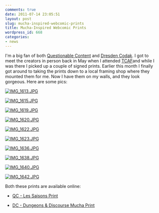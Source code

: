 ```yaml
---
comments: true
date: 2011-07-14 23:05:51
layout: post
slug: mucha-inspired-webcomic-prints
title: Mucha-Inspired Webcomic Prints
wordpress_id: 668
categories:
- news
---
```


I'm a big fan of both [Questionable Content](http://www.questionablecontent.net/) and [Dresden Codak](http://dresdencodak.com/). I got to meet the creators in person back in May when I attended [TCAF](http://torontocomics.com/)and while I was there I picked up a couple of signed prints. Earlier this month I finally got around to taking the prints down to a local framing shop where they mounted them for me. Now I have them on my walls, and they look gorgeous. Here are some pics:








[![IMG_1613.JPG](http://lh3.ggpht.com/-BG6jKcZNWfA/Th-NSOWPPHI/AAAAAAAABlk/XuGq1J87kCE/IMG_1613.JPG?imgmax=160)](https://picasaweb.google.com/114350577842333763742/MuchaInspiredPrints#5629373403464940658)











[![IMG_1615.JPG](http://lh5.ggpht.com/-0dVp_MEbUjs/Th-NXSEcUGI/AAAAAAAABlo/j27VvPA1Byk/IMG_1615.JPG?imgmax=160)](https://picasaweb.google.com/114350577842333763742/MuchaInspiredPrints#5629373490363388002)











[![IMG_1619.JPG](http://lh5.ggpht.com/-bbUvGWXsooY/Th-Nbnqnn1I/AAAAAAAABls/ANQJl0Rrexo/IMG_1619.JPG?imgmax=160)](https://picasaweb.google.com/114350577842333763742/MuchaInspiredPrints#5629373564880133970)











[![IMG_1620.JPG](http://lh3.ggpht.com/-qo15pW_faS8/Th-Nnsy1XAI/AAAAAAAABlw/UHsaWwQjxDM/IMG_1620.JPG?imgmax=160)](https://picasaweb.google.com/114350577842333763742/MuchaInspiredPrints#5629373772415196162)











[![IMG_1622.JPG](http://lh4.ggpht.com/-4SpSjV5Lq-E/Th-N1Ep4AnI/AAAAAAAABl0/itI7ar_YJ4g/IMG_1622.JPG?imgmax=160)](https://picasaweb.google.com/114350577842333763742/MuchaInspiredPrints#5629374002158371442)











[![IMG_1623.JPG](http://lh6.ggpht.com/-hrcc257znBo/Th-ORELuX0I/AAAAAAAABmA/G2aijxllMR8/IMG_1623.JPG?imgmax=160)](https://picasaweb.google.com/114350577842333763742/MuchaInspiredPrints#5629374483068247874)











[![IMG_1636.JPG](http://lh3.ggpht.com/-oGvvKb0SU4E/Th-ODVcaB8I/AAAAAAAABl4/hg5xtyZziBY/IMG_1636.JPG?imgmax=160)](https://picasaweb.google.com/114350577842333763742/MuchaInspiredPrints#5629374247183452098)











[![IMG_1638.JPG](http://lh4.ggpht.com/-hsac2VV0ndM/Th-ON0ndNxI/AAAAAAAABl8/fq5w6im0MQI/IMG_1638.JPG?imgmax=160)](https://picasaweb.google.com/114350577842333763742/MuchaInspiredPrints#5629374427349989138)











[![IMG_1640.JPG](http://lh4.ggpht.com/-KvMwbOGQtL8/Th-OV6ktYwI/AAAAAAAABmE/zRVt9plTgNg/IMG_1640.JPG?imgmax=160)](https://picasaweb.google.com/114350577842333763742/MuchaInspiredPrints#5629374566388032258)











[![IMG_1642.JPG](http://lh3.ggpht.com/-bY9H_HATr9M/Th-ObG3PsdI/AAAAAAAABmI/19PcmpSZHSQ/IMG_1642.JPG?imgmax=160)](https://picasaweb.google.com/114350577842333763742/MuchaInspiredPrints#5629374655586349522)









Both these prints are available online:



	
  * [QC - Les Saisons Print](http://www.topatoco.com/merchant.mvc?Screen=PROD&Store_Code=TO&Product_Code=QC-MUCHA-PRINT&Category_Code=QC)

	
  * [DC - Dungeons & Discourse Mucha Print](http://www.topatoco.com/merchant.mvc?Screen=PROD&Store_Code=TO&Product_Code=DC-DNDMUCHA-PRINT&Category_Code=DC-PRINTS)


